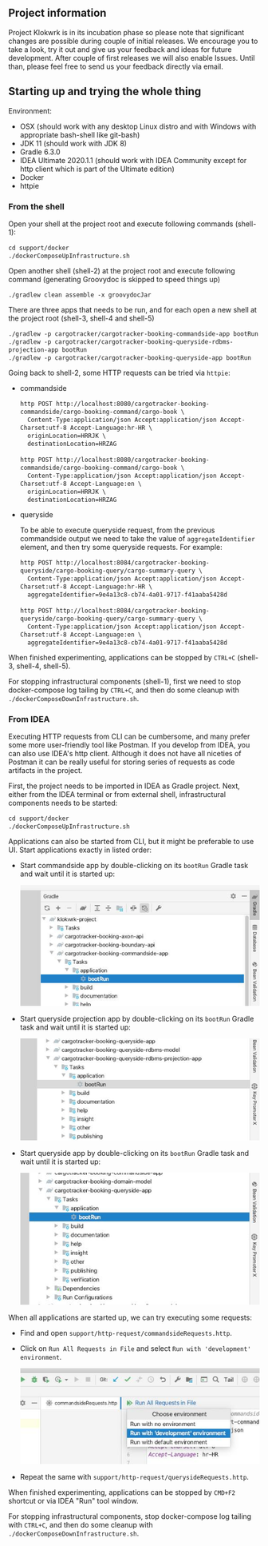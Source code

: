 ## Project information
Project Klokwrk is in its incubation phase so please note that significant changes are possible during couple of initial releases. We encourage you to take a look, try it out and give us your feedback and ideas for future development. After couple of first releases we will also enable Issues. Until than, please feel free to send us your feedback directly via email.

## Starting up and trying the whole thing
Environment:
- OSX (should work with any desktop Linux distro and with Windows with appropriate bash-shell like git-bash)
- JDK 11 (should work with JDK 8)
- Gradle 6.3.0
- IDEA Ultimate 2020.1.1 (should work with IDEA Community except for http client which is part of the Ultimate edition)
- Docker
- httpie

### From the shell
Open your shell at the project root and execute following commands (shell-1):

    cd support/docker
    ./dockerComposeUpInfrastructure.sh

Open another shell (shell-2) at the project root and execute following command (generating Groovydoc is skipped to speed things up)

    ./gradlew clean assemble -x groovydocJar

There are three apps that needs to be run, and for each open a new shell at the project root (shell-3, shell-4 and shell-5)

    ./gradlew -p cargotracker/cargotracker-booking-commandside-app bootRun
    ./gradlew -p cargotracker/cargotracker-booking-queryside-rdbms-projection-app bootRun
    ./gradlew -p cargotracker/cargotracker-booking-queryside-app bootRun

Going back to shell-2, some HTTP requests can be tried via `httpie`:
- commandside

      http POST http://localhost:8080/cargotracker-booking-commandside/cargo-booking-command/cargo-book \
        Content-Type:application/json Accept:application/json Accept-Charset:utf-8 Accept-Language:hr-HR \
        originLocation=HRRJK \
        destinationLocation=HRZAG

      http POST http://localhost:8080/cargotracker-booking-commandside/cargo-booking-command/cargo-book \
        Content-Type:application/json Accept:application/json Accept-Charset:utf-8 Accept-Language:en \
        originLocation=HRRJK \
        destinationLocation=HRZAG

- queryside

    To be able to execute queryside request, from the previous commandside output we need to take the value of `aggregateIdentifier` element, and then try some queryside requests. For example:

      http POST http://localhost:8084/cargotracker-booking-queryside/cargo-booking-query/cargo-summary-query \
        Content-Type:application/json Accept:application/json Accept-Charset:utf-8 Accept-Language:hr-HR \
        aggregateIdentifier=9e4a13c8-cb74-4a01-9717-f41aaba5428d

      http POST http://localhost:8084/cargotracker-booking-queryside/cargo-booking-query/cargo-summary-query \
        Content-Type:application/json Accept:application/json Accept-Charset:utf-8 Accept-Language:en \
        aggregateIdentifier=9e4a13c8-cb74-4a01-9717-f41aaba5428d


When finished experimenting, applications can be stopped by `CTRL+C` (shell-3, shell-4, shell-5).

For stopping infrastructural components (shell-1), first we need to stop docker-compose log tailing by `CTRL+C`, and then do some cleanup with `./dockerComposeDownInfrastructure.sh`.

### From IDEA
Executing HTTP requests from CLI can be cumbersome, and many prefer some more user-friendly tool like Postman. If you develop from IDEA, you can also use IDEA's http client. Although it does not have
all niceties of Postman it can be really useful for storing series of requests as code artifacts in the project.

First, the project needs to be imported in IDEA as Gradle project. Next, either from the IDEA terminal or from external shell, infrastructural components needs to be started:

    cd support/docker
    ./dockerComposeUpInfrastructure.sh

Applications can also be started from CLI, but it might be preferable to use UI. Start applications exactly in listed order:
- Start commandside app by double-clicking on its `bootRun` Gradle task and wait until it is started up:

    ![](./support/docs/images/01-startup-01-commandside-bootRun.jpg)

- Start queryside projection app by double-clicking on its `bootRun` Gradle task and wait until it is started up:

    ![](./support/docs/images/01-startup-02-queryside-projection-bootRun.jpg)

- Start queryside app by double-clicking on its `bootRun` Gradle task and wait until it is started up:

    ![](./support/docs/images/01-startup-03-queryside-bootRun.jpg)

When all applications are started up, we can try executing some requests:
- Find and open `support/http-request/commandsideRequests.http`.
- Click on `Run All Requests in File` and select `Run with 'development' environment`.

    ![](./support/docs/images/01-startup-04-commandside-httpClient.jpg)

- Repeat the same with `support/http-request/querysideRequests.http`.

When finished experimenting, applications can be stopped by `CMD+F2` shortcut or via IDEA "Run" tool window.

For stopping infrastructural components, stop docker-compose log tailing with `CTRL+C`, and then do some cleanup with `./dockerComposeDownInfrastructure.sh`.

